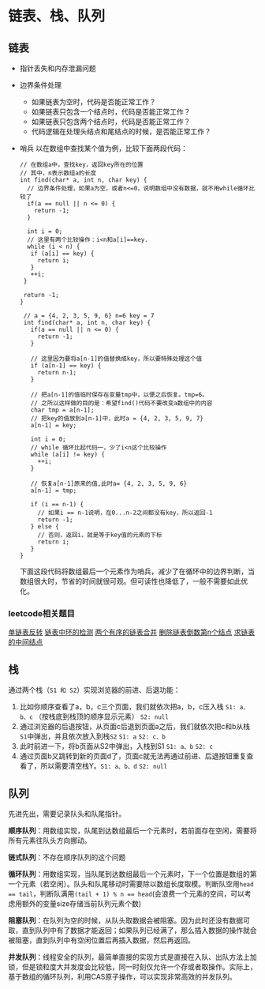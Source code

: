 # 链表、栈、队列



## 链表

- 指针丢失和内存泄漏问题

- 边界条件处理

  - 如果链表为空时，代码是否能正常工作？
  - 如果链表只包含一个结点时，代码是否能正常工作？
  - 如果链表只包含两个结点时，代码是否能正常工作？
  - 代码逻辑在处理头结点和尾结点的时候，是否能正常工作？

- 哨兵
  以在数组中查找某个值为例，比较下面两段代码：

  ```
  // 在数组a中，查找key，返回key所在的位置
  // 其中，n表示数组a的长度
  int find(char* a, int n, char key) {
    // 边界条件处理，如果a为空，或者n<=0，说明数组中没有数据，就不用while循环比较了
    if(a == null || n <= 0) {
      return -1;
    }
  
    int i = 0;
    // 这里有两个比较操作：i<n和a[i]==key.
    while (i < n) {
     if (a[i] == key) {
       return i;
     }
     ++i;
   }
  
   return -1;
  }
  ```

  ```
   // a = {4, 2, 3, 5, 9, 6} n=6 key = 7
   int find(char* a, int n, char key) {
     if(a == null || n <= 0) {
       return -1;
     }
  
     // 这里因为要将a[n-1]的值替换成key，所以要特殊处理这个值
     if (a[n-1] == key) {
       return n-1;
     }
  
     // 把a[n-1]的值临时保存在变量tmp中，以便之后恢复。tmp=6。
     // 之所以这样做的目的是：希望find()代码不要改变a数组中的内容
     char tmp = a[n-1];
     // 把key的值放到a[n-1]中，此时a = {4, 2, 3, 5, 9, 7}
     a[n-1] = key;
  
     int i = 0;
     // while 循环比起代码一，少了i<n这个比较操作
     while (a[i] != key) {
       ++i;
     }
  
     // 恢复a[n-1]原来的值,此时a= {4, 2, 3, 5, 9, 6}
     a[n-1] = tmp;
  
     if (i == n-1) {
       // 如果i == n-1说明，在0...n-2之间都没有key，所以返回-1
       return -1;
     } else {
       // 否则，返回i，就是等于key值的元素的下标
       return i;
     }
  }
  ```

  下面这段代码将数组最后一个元素作为哨兵，减少了在循环中的边界判断，当数组很大时，节省的时间就很可观。但可读性也降低了，一般不需要如此优化。

### leetcode相关题目

[单链表反转](https://leetcode.com/problems/reverse-linked-list/)
[链表中环的检测](https://leetcode.com/problems/linked-list-cycle/)
[两个有序的链表合并](https://leetcode.com/problems/merge-two-sorted-lists/)
[删除链表倒数第n个结点](https://leetcode.com/problems/remove-nth-node-from-end-of-list/)
[求链表的中间结点](https://leetcode.com/problems/middle-of-the-linked-list/)



## 栈

通过两个栈（`S1 和 S2`）实现浏览器的前进、后退功能：

1. 比如你顺序查看了a，b，c三个页面，我们就依次把a，b，c压入栈
   `S1: a、b、c` （按栈底到栈顶的顺序显示元素）
   `S2: null`
2. 通过浏览器的后退按钮，从页面c后退到页面a之后，我们就依次把c和b从栈`S1`中弹出，并且依次放入到栈`S2`
   `S1: a` 
   `S2: c、b`
3. 此时前进一下，将b页面从S2中弹出，入栈到S1
   `S1: a、b`
   `S2: c`
4. 通过页面b又跳转到新的页面d了，页面c就无法再通过前进、后退按钮重复查看了，所以需要清空栈Y。`S1: a、b、d`
   `S2: null`





## 队列

先进先出，需要记录队头和队尾指针。

**顺序队列**：用数组实现，队尾到达数组最后一个元素时，若前面存在空闲，需要将所有元素往队头方向挪动。

**链式队列**：不存在顺序队列的这个问题

**循环队列**：用数组实现，当队尾到达数组最后一个元素时，下一个位置是数组的第一个元素（若空闲）。队头和队尾移动时需要除以数组长度取模。判断队空用`head == tail`，判断队满用`(tail + 1) % n == head`(会浪费一个元素的空间，可以考虑用额外的变量size存储当前队列元素个数)

**阻塞队列**：在队列为空的时候，从队头取数据会被阻塞。因为此时还没有数据可取，直到队列中有了数据才能返回；如果队列已经满了，那么插入数据的操作就会被阻塞，直到队列中有空闲位置后再插入数据，然后再返回。

**并发队列**：线程安全的队列，最简单直接的实现方式是直接在入队、出队方法上加锁，但是锁粒度大并发度会比较低，同一时刻仅允许一个存或者取操作。实际上，基于数组的循环队列，利用CAS原子操作，可以实现非常高效的并发队列。

